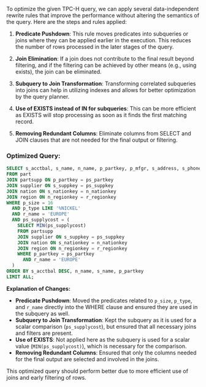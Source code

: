 To optimize the given TPC-H query, we can apply several data-independent rewrite rules that improve the performance without altering the semantics of the query. Here are the steps and rules applied:

1. **Predicate Pushdown**: This rule moves predicates into subqueries or joins where they can be applied earlier in the execution. This reduces the number of rows processed in the later stages of the query.

2. **Join Elimination**: If a join does not contribute to the final result beyond filtering, and if the filtering can be achieved by other means (e.g., using exists), the join can be eliminated.

3. **Subquery to Join Transformation**: Transforming correlated subqueries into joins can help in utilizing indexes and allows for better optimization by the query planner.

4. **Use of EXISTS instead of IN for subqueries**: This can be more efficient as EXISTS will stop processing as soon as it finds the first matching record.

5. **Removing Redundant Columns**: Eliminate columns from SELECT and JOIN clauses that are not needed for the final output or filtering.

### Optimized Query:
```sql
SELECT s_acctbal, s_name, n_name, p_partkey, p_mfgr, s_address, s_phone, s_comment
FROM part
JOIN partsupp ON p_partkey = ps_partkey
JOIN supplier ON s_suppkey = ps_suppkey
JOIN nation ON s_nationkey = n_nationkey
JOIN region ON n_regionkey = r_regionkey
WHERE p_size = 16
  AND p_type LIKE '%NICKEL'
  AND r_name = 'EUROPE'
  AND ps_supplycost = (
    SELECT MIN(ps_supplycost)
    FROM partsupp
    JOIN supplier ON s_suppkey = ps_suppkey
    JOIN nation ON s_nationkey = n_nationkey
    JOIN region ON n_regionkey = r_regionkey
    WHERE p_partkey = ps_partkey
      AND r_name = 'EUROPE'
  )
ORDER BY s_acctbal DESC, n_name, s_name, p_partkey
LIMIT ALL;
```

**Explanation of Changes:**
- **Predicate Pushdown**: Moved the predicates related to `p_size`, `p_type`, and `r_name` directly into the WHERE clause and ensured they are used in the subquery as well.
- **Subquery to Join Transformation**: Kept the subquery as it is used for a scalar comparison (`ps_supplycost`), but ensured that all necessary joins and filters are present.
- **Use of EXISTS**: Not applied here as the subquery is used for a scalar value (`MIN(ps_supplycost)`), which is necessary for the comparison.
- **Removing Redundant Columns**: Ensured that only the columns needed for the final output are selected and involved in the joins.

This optimized query should perform better due to more efficient use of joins and early filtering of rows.
